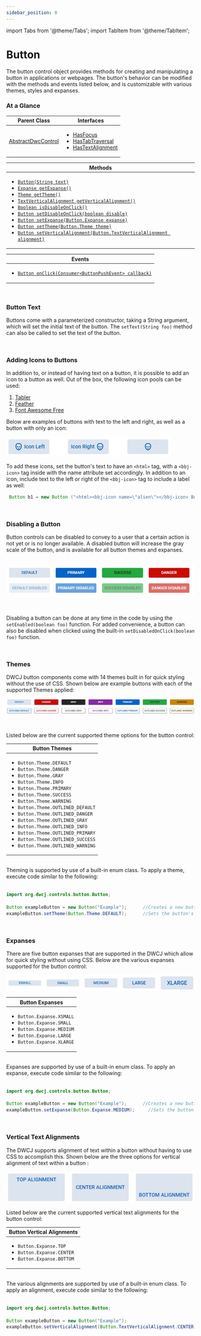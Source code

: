 ```yaml
---
sidebar_position: 0
---
```


import Tabs from '@theme/Tabs';
import TabItem from '@theme/TabItem';

# Button

The button control object provides methods for creating and manipulating a button in applications
or webpages. The button's behavior can be modified with the methods and events listed below, and is customizable with various themes, styles and expanses.

### At a Glance

|Parent Class| Interfaces |
|------------|------------|
|[AbstractDwcControl](#)| <ul><li>[HasFocus](#)</li><li>[HasTabTraversal](#)</li><li>[HasTextAlignment](#)</li></ul>|

| Methods |
|------------|
| <ul><li>[`Button(String text)`](#)</li><li>[`Expanse getExpanse()`](#)</li><li>[`Theme getTheme()`](#)</li><li>[`TextVerticalAlignment getVerticalAlignment()`](#)</li><li>[`Boolean isDisableOnClick()`](#)</li><li>[`Button setDisableOnClick(boolean disable)`](#)</li><li>[`Button setExpanse(Button.Expanse expanse)`](#)</li><li>[`Button setTheme(Button.Theme theme)`](#)</li><li>[`Button setVerticalAlignment(Button.TextVerticalAlignment alignment)`](#)</li></ul>|


| Events |
|------------|
| <ul><li>[`Button onClick(Consumer<ButtonPushEvent> callback)`](#)</li></ul> |

<br />

### Button Text

Buttons come with a parameterized constructor, taking a String argument, which will set the initial text of the button. The ```setText(String foo)``` method can also be called to set the text of the button.  

<br />

### Adding Icons to Buttons

In addition to, or instead of having text on a button, it is possible to add an icon to a button as well. Out of the box, the following icon pools can be used:

<ol>
    <li><a href='https://tabler-icons.io/'> Tabler </a></li>
    <li><a href='https://feathericons.com/'> Feather </a></li>
    <li><a href='https://fontawesome.com/'> Font Awesome Free </a></li>
</ol>

Below are examples of buttons with text to the left and right, as well as a button with only an icon:

<!-- <iframe
loading="lazy" 
src='https://hot.bbx.kitchen/webapp/controlsamples?class=control_demos.buttondemos.ButtonIcon'
style={{"width": "450px","height" : "70px"}}></iframe>  -->

![Adding icons to buttons](./_images/button/button_icons.jpg)
<br />

To add these icons, set the button's text to have an `<html>` tag, with a `<bbj-icon>` tag inside with the name attribute set accordingly. In addition to an icon, include text to the left or right of the `<bbj-icon>` tag to include a label as well:

```java
 Button b1 = new Button ("<html><bbj-icon name=\"alien\"></bbj-icon> Button with Icon and Text</html>");
```

<br />

### Disabling a Button

Button controls can be disabled to convey to a user that a certain action is not yet or is no longer available. A disabled button will increase the gray scale of the button, and is available for 
all button themes and expanses. <br/><br/>

<!-- <iframe 
loading="lazy"
src='https://hot.bbx.kitchen/webapp/controlsamples?class=control_demos.buttondemos.ButtonDisable' 
style={{"width": "100%"}}></iframe> -->

![Disabling a button](./_images/button/button_disable.jpg)

<br />

Disabling a button can be done at any time in the code by using the ```setEnabled(boolean foo)``` function. For added convenience, a button can also be disabled when clicked using the built-in ```setDisabledOnClick(boolean foo)``` function.

<br />

### Themes

DWCJ button components come with 14 themes built in for quick styling without the use of CSS.
Shown below are example buttons with each of the supported Themes applied: <br/>

<!-- <iframe 
loading="lazy"
src='https://hot.bbx.kitchen/webapp/controlsamples?class=control_demos.buttondemos.ButtonDemo' 
style={{"width": "100%"}}></iframe> -->

![Button themes](./_images/button/button_themes.jpg)

<br/>

Listed below are the current supported theme options for the button control:<br/>

|Button Themes|
|-|
|<ul><li>```Button.Theme.DEFAULT```</li><li>```Button.Theme.DANGER```</li><li>```Button.Theme.GRAY```</li><li>```Button.Theme.INFO```</li><li>```Button.Theme.PRIMARY```</li><li>```Button.Theme.SUCCESS```</li><li>```Button.Theme.WARNING```</li><li>```Button.Theme.OUTLINED_DEFAULT```</li><li>```Button.Theme.OUTLINED_DANGER```</li><li>```Button.Theme.OUTLINED_GRAY```</li><li>```Button.Theme.OUTLINED_INFO```</li><li>```Button.Theme.OUTLINED_PRIMARY```</li><li>```Button.Theme.OUTLINED_SUCCESS```</li><li>```Button.Theme.OUTLINED_WARNING```</li></ul>|

<br/>Theming is supported by use of a built-in enum class. To apply a theme, execute code similar to the following: <br/><br />

```java
import org.dwcj.controls.button.Button;

Button exampleButton = new Button("Example");      //Creates a new button with the text "example"
exampleButton.setTheme(Button.Theme.DEFAULT);      //Sets the button's theme to be the default theme.
```

<br />

### Expanses
There are five button expanses that are supported in the DWCJ which allow for quick styling without using CSS.
Below are the various expanses supported for the button control: <br/>

<!-- <iframe 
loading="lazy"
src='https://hot.bbx.kitchen/webapp/controlsamples?class=control_demos.buttondemos.ButtonExpanses' 
style={{"width": "100%", "height" : "100px"}}></iframe><br/>
Listed below are the current supported expanse options for the button control:<br/><br/> -->

![Button expanses](./_images/button/button_expanses.jpg)

|Button Expanses|
|-|
|<ul><li>```Button.Expanse.XSMALL```</li><li>```Button.Expanse.SMALL```</li><li>```Button.Expanse.MEDIUM```</li><li>```Button.Expanse.LARGE```</li><li>```Button.Expanse.XLARGE```</li></ul>|

<br/>Expanses are supported by use of a built-in enum class. To apply an expanse, execute code similar to the following: <br/><br />

```java
import org.dwcj.controls.button.Button;

Button exampleButton = new Button("Example");      //Creates a new button with the text "example"
exampleButton.setExpanse(Button.Expanse.MEDIUM);     //Sets the button's expanse to the medium size.
```


<br />

### Vertical Text Alignments

The DWCJ supports alignment of text within a button without having to use CSS to accomplish this.
Shown below are the three options for vertical alignment of text within a button : <br/>

<!-- <iframe 
loading="lazy"
src='https://hot.bbx.kitchen/webapp/controlsamples?class=control_demos.buttondemos.ButtonAlignment' 
style={{"width": "100%", "height" : "120px"}}></iframe> -->

![Button vertical alignments](./_images/button/button_alignment.jpg)

Listed below are the current supported vertical text alignments for the button control:

|Button Vertical Alignments|
|-|
|<ul><li>```Button.Expanse.TOP```</li><li>```Button.Expanse.CENTER```</li><li>```Button.Expanse.BOTTOM```</li></ul>|


<br/>The various alignments are supported by use of a built-in enum class. To apply an alignment, execute code similar to the following: <br/><br/>

```java
import org.dwcj.controls.button.Button;                       

Button exampleButton = new Button("Example");                             //Creates a new button with the text "example"
exampleButton.setVerticalAlignment(Button.TextVerticalAlignment.CENTER);  //Sets the button's theme to be the default theme.
```

<!--  




### Sample Program


This code snippet is a small demonstration program that will create two buttons, each of which has an event attached. The first button will display a modal window with the first and last name that have
been entered into the text boxes, and the second button will clear any text within these boxes.

<iframe
loading="lazy" 
src='https://hot.bbx.kitchen/webapp/controlsamples?class=control_demos.buttondemos.ButtonHelloWorld' 
style={{"width": "450px","height" : "350px"}}></iframe>



<details>
    <summary>Show Code</summary> 


<Tabs>
<TabItem value='Java' label='Java' default>

```java
    import org.dwcj.App;
    import org.dwcj.controls.panels.AppPanel;
    import org.dwcj.controls.label.Label;
    import org.dwcj.controls.textbox.TextBox;
    import org.dwcj.controls.button.Button;
    import org.dwcj.controls.button.events.ButtonClickEvent;

    import org.dwcj.exceptions.DwcAppInitializeException;


    public class HelloWorldJava extends App {
        
        private TextBox edFirstname;
        private TextBox edLastname;

        @Override
        public void run() throws DwcAppInitializeException {


            AppPanel panel = new AppPanel();

            //Initial styling for the application site panel
            panel.setStyle("display", "inline-grid");
            panel.setStyle("grid-template-columns", "1fr 2fr");
            panel.setStyle("gap", "20px");
            panel.setStyle("left", "20px");
            panel.setStyle("top", "20px");
            panel.setStyle("border", "1px dotted");
            panel.setStyle("padding", "10px");
            // Adding some labels and TextBox controls to use in the demonstration
            panel.add(new Label("Firstname:"));
            edFirstname = new TextBox();
            panel.add(edFirstname);
            panel.add(new Label("Lastname:"));
            edLastname = new TextBox("");
            panel.add(edLastname);
    
            //Creating the button and using the parameterized constructor for initial text
            Button helloBtn = new Button("Display Name");

            //adding the button to our application panel
            panel.add(helloBtn);

            //Setting the theme, expanse and text alignment using the Button's enum values
            helloBtn.setTheme(Button.Theme.PRIMARY);
            helloBtn.setExpanse(Button.Expanse.LARGE);
            helloBtn.setVerticalAlignment(Button.TextVerticalAlignment.CENTER);

            //Setting a click event for the first button
            helloBtn.onClick(this::onHelloButtonPush);
        
            //Repeating the above functionality for the second button
            Button deleteBtn = new Button("Clear Text");
            panel.add(deleteBtn);
            deleteBtn.setTheme(Button.Theme.DANGER);
            deleteBtn.setExpanse(Button.Expanse.LARGE);
            deleteBtn.setVerticalAlignment(Button.TextVerticalAlignment.CENTER);
            deleteBtn.onClick(this::onDeleteButtonPush);
            //Styling for both buttons
            helloBtn.setStyle("grid-column", "1 / span 2");
            helloBtn.setStyle("width", "100%");
            deleteBtn.setStyle("grid-column", "1 / span 2");
            deleteBtn.setStyle("width", "100%");
            
        }
            
        //Implementing behavior for the first button
        private void onHelloButtonPush(ButtonClickEvent ev) {
            String text = edFirstname.getText() + " " + edLastname.getText();
            App.msgbox(text, 0, "Hello World");
        } 
        
        //Implementing behavior for the second button
        private void onDeleteButtonPush(ButtonClickEvent ev) {
            edFirstname.setText("");
            edLastname.setText("");
        } 
    }
```
</TabItem>
    
<TabItem value='CSS' label='CSS'>
</TabItem>
</Tabs>

</details>



-->